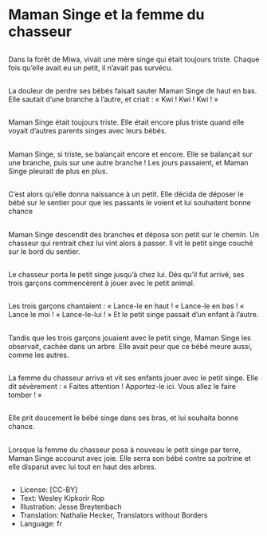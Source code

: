 # Maman Singe et la femme du chasseur

##
Dans la forêt de Miwa, vivait
une mère singe qui était
toujours triste.
Chaque fois qu’elle avait eu un
petit, il n’avait pas survécu.

##
La douleur de perdre ses bébés
faisait sauter Maman Singe de
haut en bas.
Elle sautait d’une branche à
l’autre, et criait : « Kwi ! Kwi !
Kwi ! »

##
Maman Singe était toujours
triste.
Elle était encore plus triste
quand elle voyait d’autres
parents singes avec leurs
bébés.

##
Maman Singe, si triste, se
balançait encore et encore.
Elle se balançait sur une
branche, puis sur une autre
branche !
Les jours passaient, et Maman
Singe pleurait de plus en plus.

##
C’est alors qu’elle donna
naissance à un petit.
Elle décida de déposer le bébé
sur le sentier pour que les
passants le voient et lui
souhaitent bonne chance

##
Maman Singe descendit des
branches et déposa son petit
sur le chemin.
Un chasseur qui rentrait chez lui
vint alors à passer.
Il vit le petit singe couché sur le
bord du sentier.

##
Le chasseur porta le petit singe
jusqu’à chez lui.
Dès qu’il fut arrivé, ses trois
garçons commencèrent à jouer
avec le petit animal.

##
Les trois garçons chantaient :
« Lance-le en haut !
« Lance-le en bas !
« Lance le moi !
« Lance-le-lui ! »
Et le petit singe passait d’un
enfant à l’autre.

##
Tandis que les trois garçons
jouaient avec le petit singe,
Maman Singe les observait,
cachée dans un arbre.
Elle avait peur que ce bébé
meure aussi, comme les autres.

##
La femme du chasseur arriva et
vit ses enfants jouer avec le
petit singe.
Elle dit sévèrement : « Faites
attention ! Apportez-le ici. Vous
allez le faire tomber ! »

##
Elle prit doucement le bébé
singe dans ses bras, et lui
souhaita bonne chance.

##
Lorsque la femme du chasseur
posa à nouveau le petit singe
par terre, Maman Singe
accourut avec joie.
Elle serra son bébé contre sa
poitrine et elle disparut avec lui
tout en haut des arbres.

##
* License: [CC-BY]
* Text: Wesley Kipkorir Rop
* Illustration: Jesse Breytenbach
* Translation: Nathalie Hecker, Translators without Borders
* Language: fr
